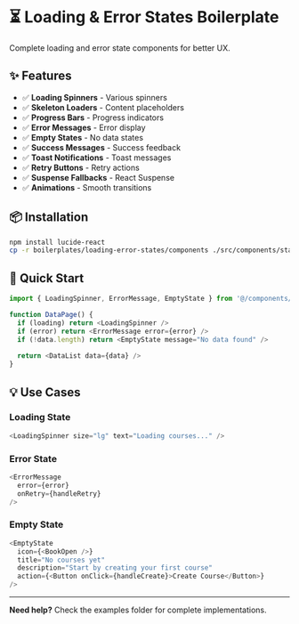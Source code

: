 # ⏳ Loading & Error States Boilerplate

Complete loading and error state components for better UX.

## ✨ Features

- ✅ **Loading Spinners** - Various spinners
- ✅ **Skeleton Loaders** - Content placeholders
- ✅ **Progress Bars** - Progress indicators
- ✅ **Error Messages** - Error display
- ✅ **Empty States** - No data states
- ✅ **Success Messages** - Success feedback
- ✅ **Toast Notifications** - Toast messages
- ✅ **Retry Buttons** - Retry actions
- ✅ **Suspense Fallbacks** - React Suspense
- ✅ **Animations** - Smooth transitions

## 📦 Installation

```bash
npm install lucide-react
cp -r boilerplates/loading-error-states/components ./src/components/states
```

## 🚀 Quick Start

```typescript
import { LoadingSpinner, ErrorMessage, EmptyState } from '@/components/states'

function DataPage() {
  if (loading) return <LoadingSpinner />
  if (error) return <ErrorMessage error={error} />
  if (!data.length) return <EmptyState message="No data found" />
  
  return <DataList data={data} />
}
```

## 💡 Use Cases

### Loading State

```typescript
<LoadingSpinner size="lg" text="Loading courses..." />
```

### Error State

```typescript
<ErrorMessage
  error={error}
  onRetry={handleRetry}
/>
```

### Empty State

```typescript
<EmptyState
  icon={<BookOpen />}
  title="No courses yet"
  description="Start by creating your first course"
  action={<Button onClick={handleCreate}>Create Course</Button>}
/>
```

---

**Need help?** Check the examples folder for complete implementations.

